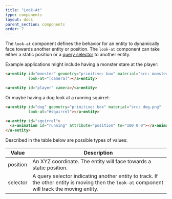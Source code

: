 ```yaml
---
title: "Look-At"
type: components
layout: docs
parent_section: components
order: 7
---
```


The `look-at` component defines the behavior for an entity to dynamically face towards another entity or position. The `look-at` component can take either a static position or a [query selector](https://developer.mozilla.org/en-US/docs/Web/API/Document/querySelector) to another entity.

Example applications might include having a monster stare at the player:

```html
<a-entity id="monster" geometry="primitive: box" material="src: monster.png"
          look-at="[camera]"></a-entity>

<a-entity id="player" camera>/<a-entity>
```

Or maybe having a dog look at a running squirrel:

```html
<a-entity id="dog" geometry="primitive: box" material="src: dog.png"
          look-at="#squirrel"></a-entity>

<a-entity id="squirrel">
  <a-animation id="running" attribute="position" to="100 0 0"></a-animation>
</a-entity>
```

Described in the table below are possible types of values:

| Value     | Description                                                        |
|-----------|---------------------------------------------------------------------
| position  | An XYZ coordinate. The entity will face towards a static position. |
| selector  | A query selector indicating another entity to track. If the other entity is moving then the `look-at` component will track the moving entity. |

